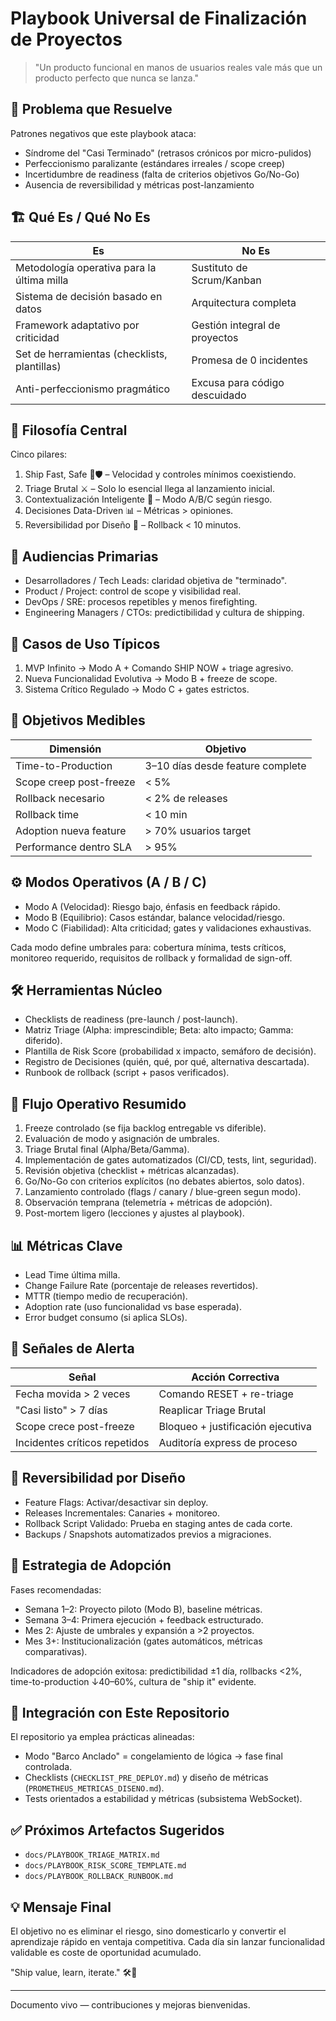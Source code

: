 # Playbook Universal de Finalización de Proyectos

> "Un producto funcional en manos de usuarios reales vale más que un producto perfecto que nunca se lanza."

## 🎯 Problema que Resuelve

Patrones negativos que este playbook ataca:
- Síndrome del "Casi Terminado" (retrasos crónicos por micro-pulidos)
- Perfeccionismo paralizante (estándares irreales / scope creep)
- Incertidumbre de readiness (falta de criterios objetivos Go/No-Go)
- Ausencia de reversibilidad y métricas post-lanzamiento

## 🏗️ Qué Es / Qué No Es
| Es | No Es |
|----|-------|
| Metodología operativa para la última milla | Sustituto de Scrum/Kanban |
| Sistema de decisión basado en datos | Arquitectura completa |
| Framework adaptativo por criticidad | Gestión integral de proyectos |
| Set de herramientas (checklists, plantillas) | Promesa de 0 incidentes |
| Anti-perfeccionismo pragmático | Excusa para código descuidado |

## 🧭 Filosofía Central
Cinco pilares:
1. Ship Fast, Safe 🚀🛡️ – Velocidad y controles mínimos coexistiendo.
2. Triage Brutal ⚔️ – Solo lo esencial llega al lanzamiento inicial.
3. Contextualización Inteligente 🧠 – Modo A/B/C según riesgo.
4. Decisiones Data-Driven 📊 – Métricas > opiniones.
5. Reversibilidad por Diseño 🔄 – Rollback < 10 minutos.

## 👥 Audiencias Primarias
- Desarrolladores / Tech Leads: claridad objetiva de "terminado".
- Product / Project: control de scope y visibilidad real.
- DevOps / SRE: procesos repetibles y menos firefighting.
- Engineering Managers / CTOs: predictibilidad y cultura de shipping.

## 🧪 Casos de Uso Típicos
1. MVP Infinito → Modo A + Comando SHIP NOW + triage agresivo.
2. Nueva Funcionalidad Evolutiva → Modo B + freeze de scope.
3. Sistema Crítico Regulado → Modo C + gates estrictos.

## 🎯 Objetivos Medibles
| Dimensión | Objetivo |
|----------|----------|
| Time-to-Production | 3–10 días desde feature complete |
| Scope creep post-freeze | < 5% |
| Rollback necesario | < 2% de releases |
| Rollback time | < 10 min |
| Adoption nueva feature | > 70% usuarios target |
| Performance dentro SLA | > 95% |

## ⚙️ Modos Operativos (A / B / C)
- Modo A (Velocidad): Riesgo bajo, énfasis en feedback rápido.
- Modo B (Equilibrio): Casos estándar, balance velocidad/riesgo.
- Modo C (Fiabilidad): Alta criticidad; gates y validaciones exhaustivas.

Cada modo define umbrales para: cobertura mínima, tests críticos, monitoreo requerido, requisitos de rollback y formalidad de sign-off.

## 🛠️ Herramientas Núcleo
- Checklists de readiness (pre-launch / post-launch).
- Matriz Triage (Alpha: imprescindible; Beta: alto impacto; Gamma: diferido).
- Plantilla de Risk Score (probabilidad x impacto, semáforo de decisión).
- Registro de Decisiones (quién, qué, por qué, alternativa descartada).
- Runbook de rollback (script + pasos verificados).

## 🔄 Flujo Operativo Resumido
1. Freeze controlado (se fija backlog entregable vs diferible).
2. Evaluación de modo y asignación de umbrales.
3. Triage Brutal final (Alpha/Beta/Gamma).
4. Implementación de gates automatizados (CI/CD, tests, lint, seguridad).
5. Revisión objetiva (checklist + métricas alcanzadas).
6. Go/No-Go con criterios explícitos (no debates abiertos, solo datos).
7. Lanzamiento controlado (flags / canary / blue-green segun modo).
8. Observación temprana (telemetría + métricas de adopción).
9. Post-mortem ligero (lecciones y ajustes al playbook).

## 📊 Métricas Clave
- Lead Time última milla.
- Change Failure Rate (porcentaje de releases revertidos).
- MTTR (tiempo medio de recuperación).
- Adoption rate (uso funcionalidad vs base esperada).
- Error budget consumo (si aplica SLOs).

## 🧨 Señales de Alerta
| Señal | Acción Correctiva |
|-------|-------------------|
| Fecha movida > 2 veces | Comando RESET + re-triage |
| "Casi listo" > 7 días | Reaplicar Triage Brutal |
| Scope crece post-freeze | Bloqueo + justificación ejecutiva |
| Incidentes críticos repetidos | Auditoría express de proceso |

## 🔐 Reversibilidad por Diseño
- Feature Flags: Activar/desactivar sin deploy.
- Releases Incrementales: Canaries + monitoreo.
- Rollback Script Validado: Prueba en staging antes de cada corte.
- Backups / Snapshots automatizados previos a migraciones.

## 🚀 Estrategia de Adopción
Fases recomendadas:
- Semana 1–2: Proyecto piloto (Modo B), baseline métricas.
- Semana 3–4: Primera ejecución + feedback estructurado.
- Mes 2: Ajuste de umbrales y expansión a >2 proyectos.
- Mes 3+: Institucionalización (gates automáticos, métricas comparativas).

Indicadores de adopción exitosa: predictibilidad ±1 día, rollbacks <2%, time-to-production ↓40–60%, cultura de "ship it" evidente.

## 🧩 Integración con Este Repositorio
El repositorio ya emplea prácticas alineadas:
- Modo "Barco Anclado" = congelamiento de lógica → fase final controlada.
- Checklists (`CHECKLIST_PRE_DEPLOY.md`) y diseño de métricas (`PROMETHEUS_METRICAS_DISENO.md`).
- Tests orientados a estabilidad y métricas (subsistema WebSocket).

## ✅ Próximos Artefactos Sugeridos
- `docs/PLAYBOOK_TRIAGE_MATRIX.md`
- `docs/PLAYBOOK_RISK_SCORE_TEMPLATE.md`
- `docs/PLAYBOOK_ROLLBACK_RUNBOOK.md`

## 💡 Mensaje Final
El objetivo no es eliminar el riesgo, sino domesticarlo y convertir el aprendizaje rápido en ventaja competitiva. Cada día sin lanzar funcionalidad validable es coste de oportunidad acumulado.

"Ship value, learn, iterate." 🛠️🚀

---
Documento vivo — contribuciones y mejoras bienvenidas.
